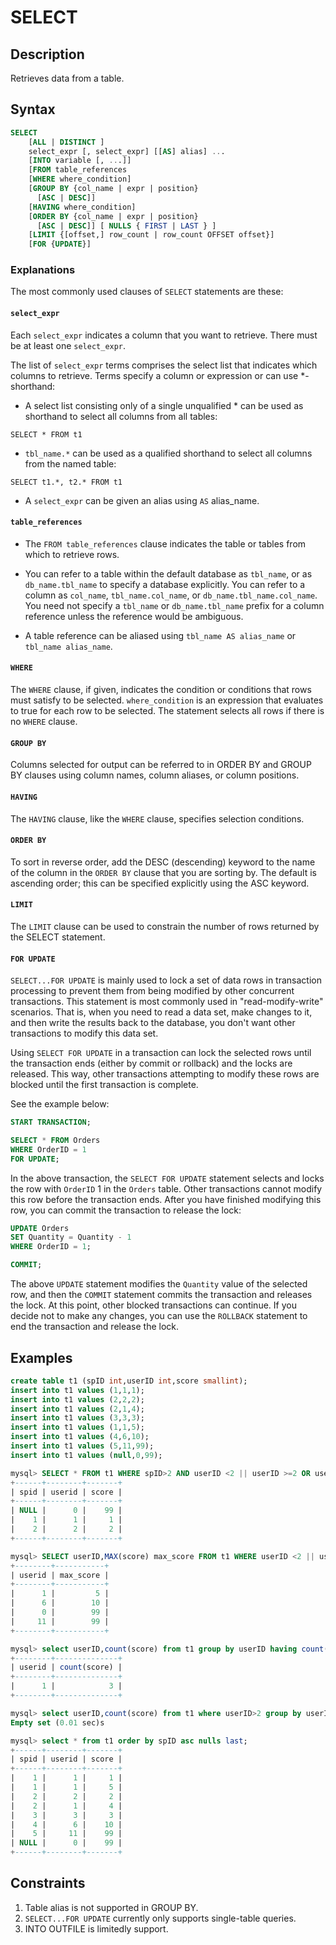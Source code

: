 # **SELECT**

## **Description**

Retrieves data from a table.

## **Syntax**

``` sql
SELECT
    [ALL | DISTINCT ]
    select_expr [, select_expr] [[AS] alias] ...
    [INTO variable [, ...]]
    [FROM table_references
    [WHERE where_condition]
    [GROUP BY {col_name | expr | position}
      [ASC | DESC]]
    [HAVING where_condition]
    [ORDER BY {col_name | expr | position}
      [ASC | DESC]] [ NULLS { FIRST | LAST } ]
    [LIMIT {[offset,] row_count | row_count OFFSET offset}]
    [FOR {UPDATE}]
```

### Explanations

The most commonly used clauses of `SELECT` statements are these:

#### `select_expr`

Each `select_expr` indicates a column that you want to retrieve. There must be at least one `select_expr`.

The list of `select_expr` terms comprises the select list that indicates which columns to retrieve. Terms specify a column or expression or can use *-shorthand:

- A select list consisting only of a single unqualified * can be used as shorthand to select all columns from all tables:

```
SELECT * FROM t1
```

- `tbl_name.*` can be used as a qualified shorthand to select all columns from the named table:

```
SELECT t1.*, t2.* FROM t1
```

- A `select_expr` can be given an alias using `AS` alias_name.

#### `table_references`

- The `FROM table_references` clause indicates the table or tables from which to retrieve rows.

- You can refer to a table within the default database as `tbl_name`, or as `db_name.tbl_name` to specify a database explicitly. You can refer to a column as `col_name`, `tbl_name.col_name`, or `db_name.tbl_name.col_name`. You need not specify a `tbl_name` or `db_name.tbl_name` prefix for a column reference unless the reference would be ambiguous.

- A table reference can be aliased using `tbl_name AS alias_name` or `tbl_name alias_name`.

#### `WHERE`

The `WHERE` clause, if given, indicates the condition or conditions that rows must satisfy to be selected. `where_condition` is an expression that evaluates to true for each row to be selected. The statement selects all rows if there is no `WHERE` clause.

#### `GROUP BY`

Columns selected for output can be referred to in ORDER BY and GROUP BY clauses using column names, column aliases, or column positions.

#### `HAVING`

The `HAVING` clause, like the `WHERE` clause, specifies selection conditions.

#### `ORDER BY`

To sort in reverse order, add the DESC (descending) keyword to the name of the column in the `ORDER BY` clause that you are sorting by. The default is ascending order; this can be specified explicitly using the ASC keyword.

#### `LIMIT`

The `LIMIT` clause can be used to constrain the number of rows returned by the SELECT statement.

#### `FOR UPDATE`

`SELECT...FOR UPDATE` is mainly used to lock a set of data rows in transaction processing to prevent them from being modified by other concurrent transactions. This statement is most commonly used in "read-modify-write" scenarios. That is, when you need to read a data set, make changes to it, and then write the results back to the database, you don't want other transactions to modify this data set.

Using `SELECT FOR UPDATE` in a transaction can lock the selected rows until the transaction ends (either by commit or rollback) and the locks are released. This way, other transactions attempting to modify these rows are blocked until the first transaction is complete.

See the example below:

```sql
START TRANSACTION;

SELECT * FROM Orders
WHERE OrderID = 1
FOR UPDATE;
```

In the above transaction, the `SELECT FOR UPDATE` statement selects and locks the row with `OrderID` 1 in the `Orders` table. Other transactions cannot modify this row before the transaction ends. After you have finished modifying this row, you can commit the transaction to release the lock:

```sql
UPDATE Orders
SET Quantity = Quantity - 1
WHERE OrderID = 1;

COMMIT;
```

The above `UPDATE` statement modifies the `Quantity` value of the selected row, and then the `COMMIT` statement commits the transaction and releases the lock. At this point, other blocked transactions can continue. If you decide not to make any changes, you can use the `ROLLBACK` statement to end the transaction and release the lock.

## **Examples**

```sql
create table t1 (spID int,userID int,score smallint);
insert into t1 values (1,1,1);
insert into t1 values (2,2,2);
insert into t1 values (2,1,4);
insert into t1 values (3,3,3);
insert into t1 values (1,1,5);
insert into t1 values (4,6,10);
insert into t1 values (5,11,99);
insert into t1 values (null,0,99);

mysql> SELECT * FROM t1 WHERE spID>2 AND userID <2 || userID >=2 OR userID < 2 LIMIT 3;
+------+--------+-------+
| spid | userid | score |
+------+--------+-------+
| NULL |      0 |    99 |
|    1 |      1 |     1 |
|    2 |      2 |     2 |
+------+--------+-------+

mysql> SELECT userID,MAX(score) max_score FROM t1 WHERE userID <2 || userID > 3 GROUP BY userID ORDER BY max_score;
+--------+-----------+
| userid | max_score |
+--------+-----------+
|      1 |         5 |
|      6 |        10 |
|      0 |        99 |
|     11 |        99 |
+--------+-----------+

mysql> select userID,count(score) from t1 group by userID having count(score)>1 order by userID;
+--------+--------------+
| userid | count(score) |
+--------+--------------+
|      1 |            3 |
+--------+--------------+

mysql> select userID,count(score) from t1 where userID>2 group by userID having count(score)>1 order by userID;
Empty set (0.01 sec)s

mysql> select * from t1 order by spID asc nulls last;
+------+--------+-------+
| spid | userid | score |
+------+--------+-------+
|    1 |      1 |     1 |
|    1 |      1 |     5 |
|    2 |      2 |     2 |
|    2 |      1 |     4 |
|    3 |      3 |     3 |
|    4 |      6 |    10 |
|    5 |     11 |    99 |
| NULL |      0 |    99 |
+------+--------+-------+
```

## **Constraints**

1. Table alias is not supported in GROUP BY.
2. `SELECT...FOR UPDATE` currently only supports single-table queries.
3. INTO OUTFILE is limitedly support.
